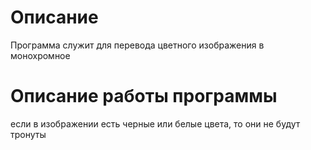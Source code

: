 ﻿# Описание
Программа служит для перевода цветного изображения в монохромное
# Описание работы программы
если в изображении есть черные или белые цвета, то они не будут тронуты